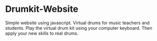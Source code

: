 # Drumkit-Website
Simple website using javascript.
Virtual drums for music teachers and students.
Play the virtual drum kit using your computer keyboard. Then apply your new skills to real drums.
